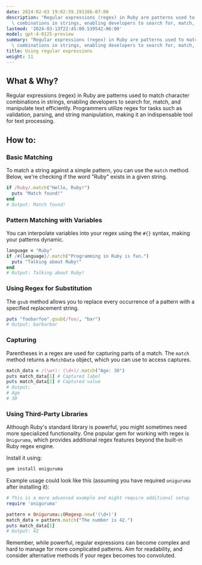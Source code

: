 ```yaml
---
date: 2024-02-03 19:02:59.191386-07:00
description: "Regular expressions (regex) in Ruby are patterns used to match character\
  \ combinations in strings, enabling developers to search for, match, and manipulate\u2026"
lastmod: '2024-03-13T22:45:00.539542-06:00'
model: gpt-4-0125-preview
summary: "Regular expressions (regex) in Ruby are patterns used to match character\
  \ combinations in strings, enabling developers to search for, match, and manipulate\u2026"
title: Using regular expressions
weight: 11
---
```


## What & Why?
Regular expressions (regex) in Ruby are patterns used to match character combinations in strings, enabling developers to search for, match, and manipulate text efficiently. Programmers utilize regex for tasks such as validation, parsing, and string manipulation, making it an indispensable tool for text processing.

## How to:
### Basic Matching
To match a string against a simple pattern, you can use the `match` method. Below, we're checking if the word "Ruby" exists in a given string.

```ruby
if /Ruby/.match("Hello, Ruby!")
  puts "Match found!"
end
# Output: Match found!
```

### Pattern Matching with Variables
You can interpolate variables into your regex using the `#{}` syntax, making your patterns dynamic.

```ruby
language = "Ruby"
if /#{language}/.match("Programming in Ruby is fun.")
  puts "Talking about Ruby!"
end
# Output: Talking about Ruby!
```

### Using Regex for Substitution
The `gsub` method allows you to replace every occurrence of a pattern with a specified replacement string.

```ruby
puts "foobarfoo".gsub(/foo/, "bar")
# Output: barbarbar
```

### Capturing
Parentheses in a regex are used for capturing parts of a match. The `match` method returns a `MatchData` object, which you can use to access captures.

```ruby
match_data = /(\w+): (\d+)/.match("Age: 30")
puts match_data[1] # Captured label
puts match_data[2] # Captured value
# Output:
# Age
# 30
```

### Using Third-Party Libraries
Although Ruby's standard library is powerful, you might sometimes need more specialized functionality. One popular gem for working with regex is `Oniguruma`, which provides additional regex features beyond the built-in Ruby regex engine.

Install it using:
```bash
gem install oniguruma
```

Example usage could look like this (assuming you have required `oniguruma` after installing it):

```ruby
# This is a more advanced example and might require additional setup
require 'oniguruma'

pattern = Oniguruma::ORegexp.new('(\d+)')
match_data = pattern.match("The number is 42.")
puts match_data[1]
# Output: 42
```

Remember, while powerful, regular expressions can become complex and hard to manage for more complicated patterns. Aim for readability, and consider alternative methods if your regex becomes too convoluted.
